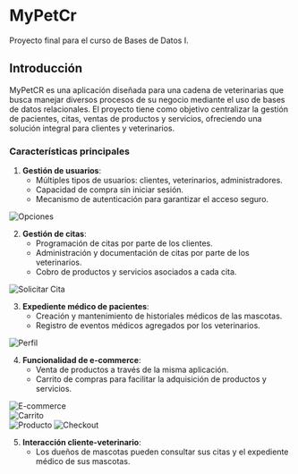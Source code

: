 # MyPetCr
Proyecto final para el curso de Bases de Datos I.

## Introducción

MyPetCR es una aplicación diseñada para una cadena de veterinarias que busca manejar diversos procesos de su negocio mediante el uso de bases de datos relacionales. El proyecto tiene como objetivo centralizar la gestión de pacientes, citas, ventas de productos y servicios, ofreciendo una solución integral para clientes y veterinarios.

### Características principales

1. **Gestión de usuarios**:
   - Múltiples tipos de usuarios: clientes, veterinarios, administradores.
   - Capacidad de compra sin iniciar sesión.
   - Mecanismo de autenticación para garantizar el acceso seguro.

![Opciones](images/opciones.png)

2. **Gestión de citas**:
   - Programación de citas por parte de los clientes.
   - Administración y documentación de citas por parte de los veterinarios.
   - Cobro de productos y servicios asociados a cada cita.

![Solicitar Cita](images/cita.png)

3. **Expediente médico de pacientes**:
   - Creación y mantenimiento de historiales médicos de las mascotas.
   - Registro de eventos médicos agregados por los veterinarios.

![Perfil](images/perfil.png)

4. **Funcionalidad de e-commerce**:
   - Venta de productos a través de la misma aplicación.
   - Carrito de compras para facilitar la adquisición de productos y servicios.  

![E-commerce](images/e-commerce.png)  
![Carrito](images/carrito.png)  
![Producto](images/producto.png)
![Checkout](images/checkout.png)

5. **Interacción cliente-veterinario**:
   - Los dueños de mascotas pueden consultar sus citas y el expediente médico de sus mascotas.
